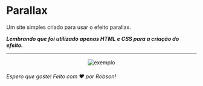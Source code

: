 # Parallax
Um site simples criado para usar o efeito parallax.


<strong><em>Lembrando que foi utilizado apenas HTML e CSS para a criação do efeito.</em></strong>
<hr>
<p align="center">
	<img alt="exemplo" src="github/exemplo.gif">
</p>

<h6>
	Espero que goste!
	Feito com ♥ por Robson!
</h6>
